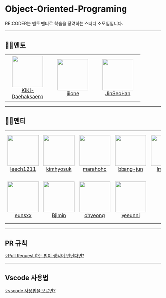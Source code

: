 # Object-Oriented-Programing

RE:CODER는 멘토 멘티로 학습을 장려하는 스터디 소모임입니다.

---
## 🧑‍💻멘토
<table>
    <tr height="150px">
        <td align="center" width="130px">
            <a href="https://github.com/KiKi-Daehaksaeng"><img height="100px" width="100px" src="https://avatars.githubusercontent.com/u/76834414?v=4"/></a>
            <br/>
            <a href="https://github.com/KiKi-Daehaksaeng">KiKi-Daehaksaeng</a>
        </td>
        <td align="center" width="130px">
            <a href="https://github.com/jiione"><img height="100px" width="100px" src="https://avatars.githubusercontent.com/u/83341978?v=4"/></a>
            <br/>
            <a href="https://github.com/jiione">jiione</a>
        </td>
        <td align="center" width="130px">
            <a href="https://github.com/JinSeoHan"><img height="100px" width="100px" src="https://avatars.githubusercontent.com/u/87526189?v=4"/></a>
            <br/>
            <a href="https://github.com/JinSeoHan">JinSeoHan</a>
        </td>
    </tr>
</table>

---

## 🧑‍💻멘티
<table>
    <tr height="150px">
        <td align="center" width="130px">
            <a href="https://github.com/leech1211"><img height="100px" width="100px" src="https://avatars.githubusercontent.com/u/55794835?v=4"/></a>
            <br/>
            <a href="https://github.com/leech1211">leech1211</a>
        </td>
        <td align="center" width="130px">
            <a href="https://github.com/kimhyosuk"><img height="100px" width="100px" src="https://avatars.githubusercontent.com/u/49363729?v=4"/></a>
            <br/>
            <a href="https://github.com/kimhyosuk">kimhyosuk</a>
        </td>
        <td align="center" width="130px">
            <a href="https://github.com/marahohc"><img height="100px" width="100px" src="https://avatars.githubusercontent.com/u/96278814?v=4"/></a>
            <br/>
            <a href="https://github.com/marahohc">marahohc</a>
        </td>
        <td align="center" width="130px">
            <a href="https://github.com/bbang-jun"><img height="100px" width="100px" src="https://avatars.githubusercontent.com/u/90714030?v=4"/></a>
            <br/>
            <a href="https://github.com/bbang-jun">bbang-jun</a>
        </td>
        <td align="center" width="130px">
            <a href="https://github.com/lmhyuck"><img height="100px" width="100px" src="https://avatars.githubusercontent.com/u/49359991?v=4"/></a>
            <br/>
            <a href="https://github.com/lmhyuck">lmhyuck</a>
        </td>
    </tr>
    <tr height="150px">
        <td align="center" width="130px">
            <a href="https://github.com/eunsxx"><img height="100px" width="100px" src="https://avatars.githubusercontent.com/u/88652027?v=4"/></a>
            <br/>
            <a href="https://github.com/eunsxx">eunsxx</a>
        </td>
        <td align="center" width="130px">
            <a href="https://github.com/Bjimin"><img height="100px" width="100px" src="https://avatars.githubusercontent.com/u/96281320?v=4"/></a>
            <br/>
            <a href="https://github.com/Bjimin">Bjimin</a>
        </td>
        <td align="center" width="130px">
            <a href="https://github.com/ohyeong"><img height="100px" width="100px" src="https://avatars.githubusercontent.com/u/96282109?v=4"/></a>
            <br/>
            <a href="https://github.com/ohyeong">ohyeong</a>
        </td>
        <td align="center" width="130px">
            <a href="https://github.com/yeeunni"><img height="100px" width="100px" src="https://avatars.githubusercontent.com/u/96291952?v=4"/></a>
            <br/>
            <a href="https://github.com/yeeunni">yeeunni</a>
        </td>
    </tr>
</table>

---
## PR 규칙
[💡Pull Request 하는 법이 생각이 안난다면?](https://solstice-hotel-6b8.notion.site/0d791f83057b4c20b26f9663019fcbad)

---
## Vscode 사용법

[💡vscode 사용법을 모르면?](https://solstice-hotel-6b8.notion.site/VSCODE-28fad54926c24e44b1b06615d071f36a)